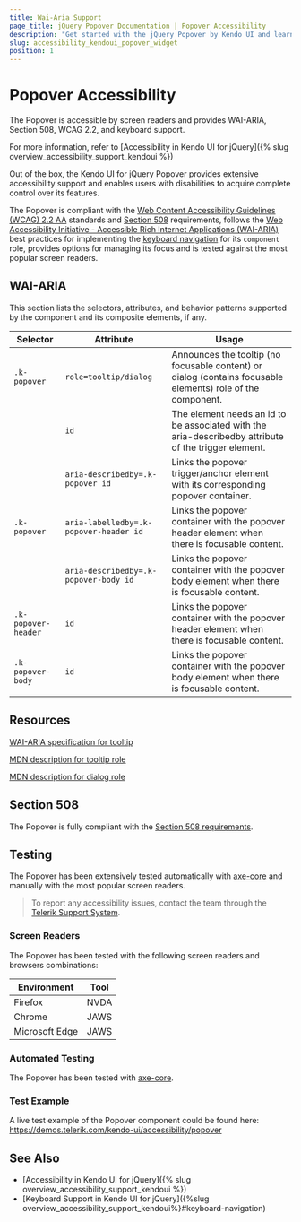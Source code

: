 ```yaml
---
title: Wai-Aria Support
page_title: jQuery Popover Documentation | Popover Accessibility
description: "Get started with the jQuery Popover by Kendo UI and learn about its accessibility support for WAI-ARIA, Section 508, and WCAG 2.2."
slug: accessibility_kendoui_popover_widget
position: 1
---
```


# Popover Accessibility

The Popover is accessible by screen readers and provides WAI-ARIA, Section 508, WCAG 2.2, and keyboard support.

 For more information, refer to [Accessibility in Kendo UI for jQuery]({% slug overview_accessibility_support_kendoui %})




Out of the box, the Kendo UI for jQuery Popover provides extensive accessibility support and enables users with disabilities to acquire complete control over its features.


The Popover is compliant with the [Web Content Accessibility Guidelines (WCAG) 2.2 AA](https://www.w3.org/TR/WCAG22/) standards and [Section 508](https://www.section508.gov/) requirements, follows the [Web Accessibility Initiative - Accessible Rich Internet Applications (WAI-ARIA)](https://www.w3.org/WAI/ARIA/apg/) best practices for implementing the [keyboard navigation](#keyboard-navigation) for its `component` role, provides options for managing its focus and is tested against the most popular screen readers.

## WAI-ARIA


This section lists the selectors, attributes, and behavior patterns supported by the component and its composite elements, if any.

| Selector | Attribute | Usage |
| -------- | --------- | ----- |
| `.k-popover` | `role=tooltip/dialog` | Announces the tooltip (no focusable content) or dialog (contains focusable elements) role of the component. |
|  | `id` | The element needs an id to be associated with the aria-describedby attribute of the trigger element. |
|  | `aria-describedby=.k-popover id` | Links the popover trigger/anchor element with its corresponding popover container. |
| `.k-popover` | `aria-labelledby=.k-popover-header id` | Links the popover container with the popover header element when there is focusable content. |
|  | `aria-describedby=.k-popover-body id` | Links the popover container with the popover body element when there is focusable content. |
| `.k-popover-header` | `id` | Links the popover container with the popover header element when there is focusable content. |
| `.k-popover-body` | `id` | Links the popover container with the popover body element when there is focusable content. |

## Resources

[WAI-ARIA specification for tooltip](https://www.w3.org/WAI/ARIA/apg/patterns/tooltip/)

[MDN description for tooltip role](https://developer.mozilla.org/en-US/docs/Web/Accessibility/ARIA/Roles/tooltip_role)

[MDN description for dialog role](https://developer.mozilla.org/en-US/docs/Web/Accessibility/ARIA/Roles/dialog_role)

## Section 508


The Popover is fully compliant with the [Section 508 requirements](http://www.section508.gov/).

## Testing


The Popover has been extensively tested automatically with [axe-core](https://github.com/dequelabs/axe-core) and manually with the most popular screen readers.

> To report any accessibility issues, contact the team through the [Telerik Support System](https://www.telerik.com/account/support-center).

### Screen Readers


The Popover has been tested with the following screen readers and browsers combinations:

| Environment | Tool |
| ----------- | ---- |
| Firefox | NVDA |
| Chrome | JAWS |
| Microsoft Edge | JAWS |



### Automated Testing
The Popover has been tested with [axe-core](https://github.com/dequelabs/axe-core).
### Test Example
A live test example of the Popover component could be found here: https://demos.telerik.com/kendo-ui/accessibility/popover
## See Also
* [Accessibility in Kendo UI for jQuery]({% slug overview_accessibility_support_kendoui %})
* [Keyboard Support in Kendo UI for jQuery]({%slug overview_accessibility_support_kendoui%}#keyboard-navigation)